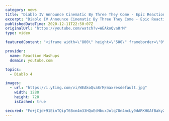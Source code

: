 ```yaml
---
category: news
title: "Diablo IV Announce Cinematic By Three They Come - Epic Reaction Mashup"
excerpt: "Diablo IV Announce Cinematic By Three They Come - Epic Reaction Mashup ▷ All WoW Cinematic Reaction Mashups ..."
publishedDateTime: 2020-12-11T22:50:07Z
originalUrl: "https://youtube.com/watch?v=WEAkoQva8rM"
type: video

featuredContent: "<iframe width=\"800\" height=\"500\" frameborder=\"0\" src=\"https://www.youtube.com/embed/WEAkoQva8rM\" allow=\"accelerometer; autoplay; encrypted-media; gyroscope; picture-in-picture\" allowfullscreen></iframe>"

provider:
  name: Reaction Mashups
  domain: youtube.com

topics:
  - Diablo 4

images:
  - url: "https://i.ytimg.com/vi/WEAkoQva8rM/maxresdefault.jpg"
    width: 1280
    height: 720
    isCached: true

secured: "Fo+jCjd+91EinTQipT6Bxn4m33HQuEdHbuxJolq78n4mcLy0dARKHGAfBakyZJlKRIhH73MxK1eTyTeD/JVDxwMSsdf8xUndlSAv3GoSYIG3z8PoJATzxbq6vz2qzceLgLpgBZoVOECJa05Ht6FDryqdMf8NGcz2O/THKyjDigQMeFkUH1SFBBnf4LcRB0Jh6Zzo1/dkZgwFbJoUTHaGx24II5mB9WmC96K8sOMDS50t+H2fzWT3e0oemb1YYRfQYIUers22aZ5jYs5h0K2c0o9XE4I9Krl130vahHBpYtzWH70N+5DVNM872rOHAwWCxkdW1eLQFZRSFzCdYnIEyaofWA7OdlKcQ7xpSggBpUdNtQJTisAZ15YFy3CEyrJEG4s2hZzCL37lgbadnd8gbNEUmuUQhZz/Mun1p5H6ntaXF381y2DOtNyc52285SIg;56p6aCE89D3+Ov4lYvP+pg=="
---
```


